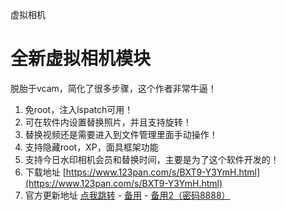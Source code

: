 虚拟相机

# 全新虚拟相机模块

脱胎于vcam，简化了很多步骤，这个作者非常牛逼！

1. 免root，注入lspatch可用！
2. 可在软件内设置替换照片，并且支持旋转！
3. 替换视频还是需要进入到文件管理里面手动操作！
4. 支持隐藏root，XP，面具框架功能
5. 支持今日水印相机会员和替换时间，主要是为了这个软件开发的！
6. 下载地址 [https://www.123pan.com/s/BXT9-Y3YmH.html](https://www.123pan.com/s/BXT9-Y3YmH.html)
7. 官方更新地址 [点我跳转](https://kqgty1gqdww.feishu.cn/base/WWf8bcINlaXG0RsPTq5cZhnVned?table=tblTerJt7JWWGg7I&view=vewGPQwltc) - [备用](https://kqgty1gqdww.feishu.cn/docx/Suyxdl9enotYhWxZdgwcyoQonRh) -  [备用2（密码8888）](https://wwi.lanzoup.com/b00w9xmcj)